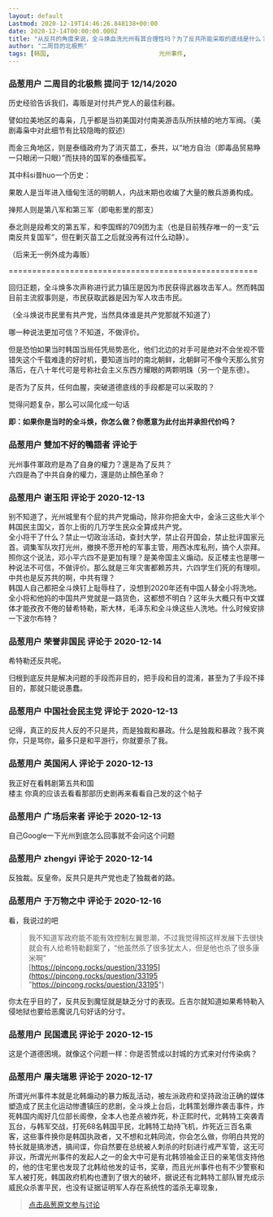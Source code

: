 ```yaml
---
layout: default
Lastmod: 2020-12-19T14:46:26.848138+00:00
date: 2020-12-14T00:00:00.000Z
title: "从反共的角度来说，全斗焕血洗光州有其合理性吗？为了反共所能采取的底线是什么？"
author: "二周目的北极熊"
tags: [韩国,								光州事件,								光州]
---
```



### 品葱用户 **二周目的北极熊** 提问于 12/14/2020
    
历史经验告诉我们，毒贩是对付共产党人的最佳利器。  
  
譬如拉美地区的毒枭，几乎都是当初美国对付南美游击队所扶植的地方军阀。（美剧毒枭中对此细节有比较隐晦的叙述）  
  
而金三角地区，则是泰缅政府为了消灭苗工，泰共，以“地方自治（即毒品贸易睁一只眼闭一只眼）”而扶持的国军的泰缅孤军。  
  
其中科si普huo一个历史：  
  
  
  
果敢人是当年进入缅甸生活的明朝人，内战末期也收编了大量的散兵游勇构成。  
  
掸邦人则是第八军和第三军（即电影里的那支）  
  
泰北则是段希文的第五军，和李国辉的709团为主（也是目前残存唯一的一支“云南反共复国军”，但在剿灭苗工之后就没再有过什么动静）。  
  
（后来无一例外成为毒贩）  
  
  
\=====================================================  
  
  
回归正题，全斗焕多次声称进行武力镇压是因为市民获得武器攻击军人。然而韩国目前主流叙事则是，市民获取武器是因为军人攻击市民。  
  
（全斗焕说市民里有共产党，当然具体谁是共产党那就不知道了）  
  
哪一种说法更加可信？不知道，不做评价。  
  
但是恐怕如果当时韩国当局任凭局势恶化，他们北边的对手可是绝对不会坐视不管错失这个千载难逢的好时机，要知道当时的南北朝鲜，北朝鲜可不像今天那么贫穷落后，在八十年代可是号称社会主义东西方耀眼的两颗明珠（另一个是东德）。  
  
是否为了反共，任何血腥，突破道德底线的手段都是可以采取的？  
  
觉得问题复杂，那么可以简化成一句话  
  
  
**即：如果你是当时的全斗焕，你怎么做？你愿意为此付出并承担代价吗？**
    
                

### 品葱用户 **雙加不好的鴨語者** 评论于 
        
光州事件軍政府是為了自身的權力？還是為了反共？  
六四是為了中共自身的權力，還是防止顏色革命？
        
                

### 品葱用户 **谢玉阳** 评论于 2020-12-13
        
别不知道了，光州城里有个屁的共产党煽动，除非你把金大中，金泳三这些大半个韩国民主国父，首尔上街的几万学生民众全算成共产党。  
全小将干了什么？禁止一切政治活动，查封大学，禁止召开国会，禁止批评国家元首。调集军队攻打光州，撤换不愿开枪的军事主管，用西冰库私刑，搞个人崇拜。照你这个说法，邓小平六四不是更加有理？是美帝国主义煽动。反正楼主也是哪一种说法不可信，不做评价。那么就是三年灾害都赖苏共，六四学生们死的有理呗。中共也是反苏共的啊，中共有理？  
韩国人自己都把全斗焕钉上耻辱柱了，没想到2020年还有中国人替全小将洗地。全小将和他妈的中国共产党就是一路货色，这都想不明白？这年头大概只有中文媒体才能孜孜不倦的替希特勒，斯大林，毛泽东和全斗焕这些人洗地。什么时候安排一下波尔布特？
        
                

### 品葱用户 **荣誉非国民** 评论于 2020-12-14
        
希特勒还反共呢。  
  
归根到底反共是解决问题的手段而非目的，把手段和目的混淆，甚至为了手段不择目的，那就只能说愚蠢。
        
                

### 品葱用户 **中国社会民主党** 评论于 2020-12-13
        
记得，真正的反共人反的不只是共，而是独裁和暴政。什么是独裁和暴政？我不爽你，只是骂你，最多只是和平游行，你就要杀了我。
        
                

### 品葱用户 **英国闲人** 评论于 2020-12-13
        
我正好在看韩剧第五共和国  
楼主 你真的应该去看看那部历史剧再来看看自己发的这个帖子
        
                

### 品葱用户 **广场后来者** 评论于 2020-12-13
        
自己Google一下光州到底怎么回事就不会问这个问题
        
                

### 品葱用户 **zhengyi** 评论于 2020-12-14
        
反独裁。反皇帝。反共只是共产党也走了独裁者的路。
        
                

### 品葱用户 **于万物之中** 评论于 2020-12-16
        
看，我说过的吧  

> 我不知道军政府能不能有效控制左翼思潮，不过我觉得照这样发展下去很快就会有人给希特勒翻案了，“他虽然杀了很多犹太人，但是他也杀了很多康米啊”  
> [https://pincong.rocks/question/33195](https://pincong.rocks/question/33195 "https://pincong.rocks/question/33195")

  
你太在乎目的了，反共反到魔怔就是缺乏分寸的表现。丘吉尔就知道如果希特勒入侵地狱也要给恶魔说几句好话的分寸。
        
                

### 品葱用户 **民国遗民** 评论于 2020-12-15
        
这是个道德困境。就像这个问题一样：你是否赞成以封城的方式来对付传染病？
        
                

### 品葱用户 **屠夫瑞恩** 评论于 2020-12-17
        
所谓光州事件本就是北韩煽动的暴力叛乱活动，被左派政府和坚持政治正确的媒体塑造成了民主化运动惨遭镇压的悲剧，全斗焕上台后，北韩策划爆炸袭击事件，炸死韩国内阁好几位部长阁僚，全本人也差点被炸死，朴正熙时代，北韩特工突袭青瓦台，与韩军交战，打死68名韩国平民，北韩特工劫持飞机，炸死近三百名乘客，这些事件换你是韩国执政者，又不想和北韩同流，你会怎么做，你明白共党的特长就是搞渗透，搞间谍，你自然要在总统被人刺杀的时刻进行戒严军管，这无可非议，所谓光州事件的发起人之一的金大中可是有北韩领袖金正日的亲笔信支持他的，他的住宅里也发现了北韩给他发的证书，奖章，而且光州事件也有不少警察和军人被打死，韩国政府机构也遭到了很大的破坏，据说还有北韩特工部队冒充成示威民众杀害平民，也没有证据证明军人存在系统性的滥杀无辜现象，
        
                





> [点击品葱原文参与讨论](https://pincong.rocks/question/34570)


